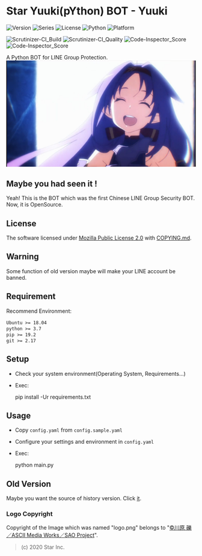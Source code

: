 Star Yuuki(pYthon) BOT - Yuuki
==================
![Version](https://img.shields.io/badge/v6.5.3-OpenSource-FF0033.svg) ![Series](https://img.shields.io/badge/syb-Series-7700FF.svg) ![License](https://img.shields.io/badge/license-MPL--2.0-FF6600.svg) ![Python](https://img.shields.io/badge/python-3.x-0066FF.svg) ![Platform](https://img.shields.io/badge/base_on-LINE-00DD00.svg)

![Scrutinizer-CI_Build](https://scrutinizer-ci.com/g/star-inc/star_yuuki_bot/badges/build.png?b=rolling) ![Scrutinizer-CI_Quality](https://scrutinizer-ci.com/g/star-inc/star_yuuki_bot/badges/quality-score.png?b=rolling) ![Code-Inspector_Score](https://www.code-inspector.com/project/3632/score/svg) ![Code-Inspector_Score](https://www.code-inspector.com/project/3632/status/svg)

A Python BOT for LINE Group Protection.
![ICON](logo.png)

## Maybe you had seen it !
Yeah! This is the BOT which was the first Chinese LINE Group Security BOT.
Now, it is OpenSource.

## License
The software licensed under [Mozilla Public License 2.0](LICENSE.md) with [COPYING.md](COPYING.md).

## Warning
Some function of old version maybe will make your LINE account be banned.

## Requirement
Recommend Environment:

    Ubuntu >= 18.04
    python >= 3.7
    pip >= 19.2
    git >= 2.17

## Setup
+ Check your system environment(Operating System, Requirements...)

+ Exec:


    pip install -Ur requirements.txt

## Usage
+ Copy `config.yaml` from `config.sample.yaml`

+ Configure your settings and environment in `config.yaml`

+ Exec:


    python main.py

## Old Version
Maybe you want the source of history version. Click [it](https://github.com/star-inc/star_yuuki_bot/releases/tag/old-versions).

### Logo Copyright
Copyright of the Image which was named "logo.png" belongs to "[©川原 礫／ASCII Media Works／SAO Project](https://www.aniplex.co.jp)".

> (c) 2020 Star Inc.